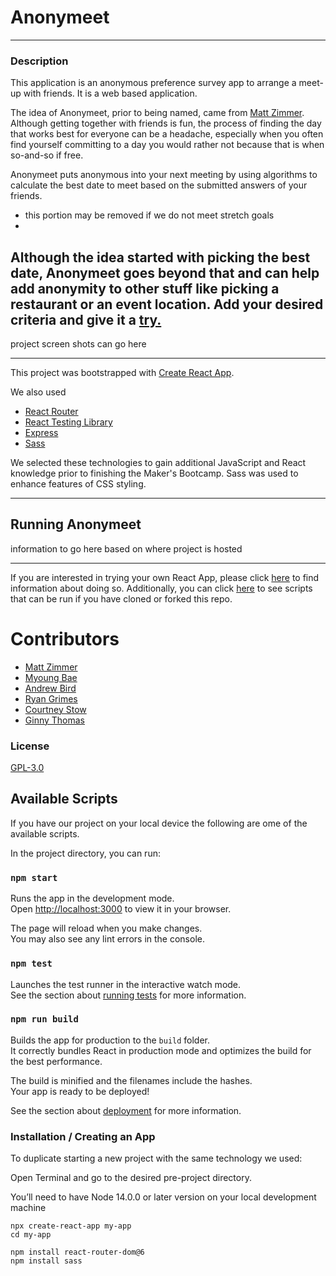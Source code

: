 # Anonymeet

----
### Description
This application is an anonymous preference survey app to arrange a meet-up with friends.  It is a web based 
application. 

The idea of Anonymeet, prior to being named, came from [Matt Zimmer](https://github.com/Zimmja). Although
getting together with friends is fun, the process of finding the day that works best for everyone can be a headache, 
especially when you often find yourself committing to a day you would rather not because that is when so-and-so if free.

Anonymeet puts anonymous into your next meeting by using algorithms to calculate the best 
date to meet based on the submitted answers of your friends.  

- this portion may be removed if we do not meet stretch goals
- 
Although the idea started with picking the best date, Anonymeet goes beyond that and can help 
add anonymity to other stuff like picking a restaurant or an event location. Add your desired criteria and give it a
[try.](#running-anonymeet)
----
project screen shots can go here

----

This project was bootstrapped with [Create React App](https://github.com/facebook/create-react-app).

We also used
- [React Router](https://reactrouter.com/)
- [React Testing Library](https://testing-library.com/)
- [Express](https://expressjs.com/)
- [Sass](https://sass-lang.com/)

We selected these technologies to gain additional JavaScript and React knowledge prior to finishing the Maker's 
Bootcamp. Sass was used to enhance features of CSS styling.

----
## Running Anonymeet
information to go here based on where project is hosted

----


If you are interested in trying your own React App, please click [here](#installation--creating-an-app) to find 
information about doing so.  Additionally, you can click [here](#available-scripts) to see scripts that can be run if 
you have cloned or forked this repo.

# Contributors
- [Matt Zimmer](https://github.com/Zimmja)
- [Myoung Bae](https://github.com/mhbae-dev)
- [Andrew Bird](https://github.com/AndyBird88)
- [Ryan Grimes](https://github.com/RPGrimes)
- [Courtney Stow](https://github.com/Court534)
- [Ginny Thomas](https://github.com/ginnyamazed)

### License
[GPL-3.0](https://choosealicense.com/licenses/gpl-3.0/)
## Available Scripts
If you have our project on your local device the following are ome of the available scripts.

In the project directory, you can run:

### `npm start`

Runs the app in the development mode.\
Open [http://localhost:3000](http://localhost:3000) to view it in your browser.

The page will reload when you make changes.\
You may also see any lint errors in the console.

### `npm test`

Launches the test runner in the interactive watch mode.\
See the section about [running tests](https://facebook.github.io/create-react-app/docs/running-tests) for more information.

### `npm run build` 

Builds the app for production to the `build` folder.\
It correctly bundles React in production mode and optimizes the build for the best performance.

The build is minified and the filenames include the hashes.\
Your app is ready to be deployed!

See the section about [deployment](https://facebook.github.io/create-react-app/docs/deployment) for more information.

### Installation / Creating an App
To duplicate starting a new project with the same technology we used:

Open Terminal and go to the desired pre-project directory.

You’ll need to have Node 14.0.0 or later version on your local development machine
```
npx create-react-app my-app
cd my-app
```
```
npm install react-router-dom@6
npm install sass
```
